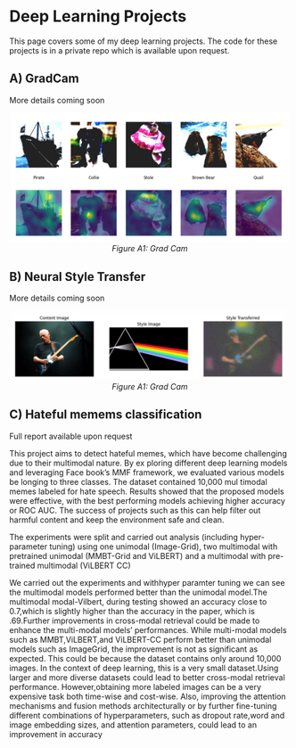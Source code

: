 # Deep Learning Projects
This page covers some of my deep learning projects. The code for these projects is in a private repo which is available upon request.

## A) GradCam
More details coming soon
<p align="center">
  <img src="../../assets/DeepLearning/GradCam/GradCam.png" width="500"/><br>
  <em>Figure A1: Grad Cam</em>
</p>

## B) Neural Style Transfer
More details coming soon
<p align="center">
  <img src="../../assets/DeepLearning/StyleTransfer/StyleTransfer.png" width="500"/><br>
  <em>Figure A1: Grad Cam</em>
</p>

## C) Hateful memems classification 

Full report available upon request<br>

 This project aims to detect hateful memes, which have
 become challenging due to their multimodal nature. By ex
ploring different deep learning models and leveraging Face
book’s MMF framework, we evaluated various models be
longing to three classes. The dataset contained 10,000 mul
timodal memes labeled for hate speech. Results showed
 that the proposed models were effective, with the best
performing models achieving higher accuracy or ROC
AUC. The success of projects such as this can help filter out
 harmful content and keep the environment safe and clean.

 The experiments were split and carried out analysis (including hyper-parameter tuning) using one unimodal (Image-Grid), two multimodal with pretrained unimodal (MMBT-Grid and ViLBERT) and a multimodal with pre-trained multimodal (ViLBERT CC)

We carried out the experiments and withhyper
paramter tuning we can see the multimodal models performed better than the unimodal model.The multimodal
modal-Vilbert, during testing showed an accuracy close to 0.7,which is slightly higher than the accuracy in the paper, which is .69.Further improvements in 
cross-modal retrieval could be made to enhance the multi-modal models’ performances. While multi-modal models such as MMBT,ViLBERT,and 
ViLBERT-CC perform better than unimodal models such as ImageGrid, the improvement is not as significant as expected. This could be because the dataset contains only
 around 10,000 images. In the context of deep learning, this is a very small dataset.Using larger and more diverse datasets could lead to better cross-modal retrieval performance. However,obtaining more labeled images can be a very expensive task both time-wise and cost-wise. Also, improving the attention mechanisms and fusion methods architecturally or by further fine-tuning different combinations of hyperparameters, such as dropout rate,word and image embedding sizes, and attention parameters, could lead to an improvement in accuracy

